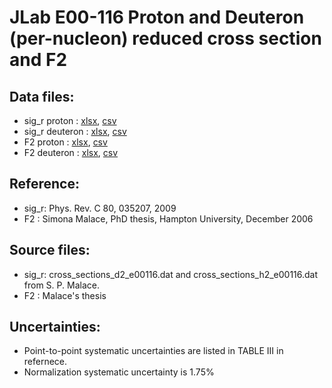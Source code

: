 # JLab E00-116 Proton and Deuteron (per-nucleon) reduced cross section and F2

## Data files: 
 * sig_r    proton   : [xlsx](../data/dataframe/10003.xlsx), [csv](../data/dataframe/csv/10003.csv)   
 * sig_r    deuteron : [xlsx](../data/dataframe/10004.xlsx), [csv](../data/dataframe/csv/10004.csv)   
 * F2       proton   : [xlsx](../data/dataframe/10001.xlsx), [csv](../data/dataframe/csv/10001.csv)   
 * F2       deuteron : [xlsx](../data/dataframe/10002.xlsx), [csv](../data/dataframe/csv/10002.csv)  

## Reference: 
* sig_r: Phys. Rev. C 80, 035207, 2009 
* F2   : Simona Malace, PhD thesis, Hampton University, December 2006

## Source files:
* sig_r: cross_sections_d2_e00116.dat and cross_sections_h2_e00116.dat from S. P. Malace.
* F2   : Malace's thesis

## Uncertainties:
* Point-to-point systematic uncertainties are listed in TABLE III in refernece.
* Normalization systematic uncertainty is 1.75%


